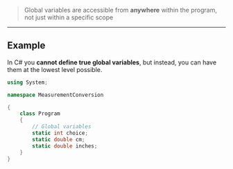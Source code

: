 > Global variables are accessible from **anywhere** within the program, not just within a specific scope

-----

## Example
In C# you **cannot define true global variables**, but instead, you can have them at the lowest level possible.

```c#
using System;

namespace MeasurementConversion

{
	class Program
	{
		// Global variables
		static int choice;
		static double cm;
		static double inches;
	}
}
```